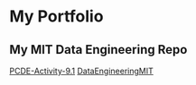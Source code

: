 # My Portfolio
## My MIT Data Engineering Repo
<a href="https://chrisleeb.github.io/PCDE-Activity-9.1">PCDE-Activity-9.1</a>
<a href="https://chrisleeb.github.io/DataEngineeringMIT">DataEngineeringMIT</a>

